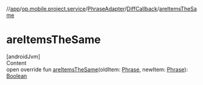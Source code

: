 //[app](../../../../index.md)/[op.mobile.project.service](../../index.md)/[PhraseAdapter](../index.md)/[DiffCallback](index.md)/[areItemsTheSame](are-items-the-same.md)



# areItemsTheSame  
[androidJvm]  
Content  
open override fun [areItemsTheSame](are-items-the-same.md)(oldItem: [Phrase](../../../op.mobile.project.model/-phrase/index.md), newItem: [Phrase](../../../op.mobile.project.model/-phrase/index.md)): [Boolean](https://kotlinlang.org/api/latest/jvm/stdlib/kotlin/-boolean/index.html)  



